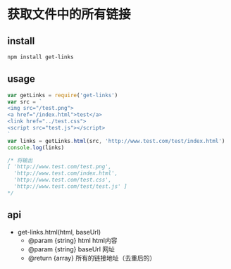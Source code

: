 # 获取文件中的所有链接

## install
```sh
npm install get-links
```

## usage
```js
var getLinks = require('get-links')
var src = `
<img src="/test.png">
<a href="/index.html">test</a>
<link href="../test.css">
<script src="test.js"></script>
`
var links = getLinks.html(src, 'http://www.test.com/test/index.html')
console.log(links)

/* 将输出
[ 'http://www.test.com/test.png',
  'http://www.test.com/index.html',
  'http://www.test.com/test.css',
  'http://www.test.com/test/test.js' ]
*/
```
## api
* get-links.html(html, baseUrl)
  - @param {string} html html内容
  - @param {string} baseUrl 网址
  - @return {array} 所有的链接地址（去重后的）
